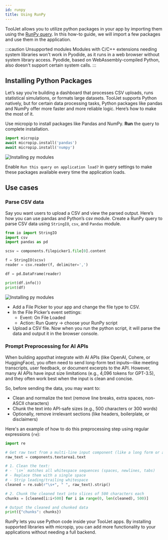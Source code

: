 ```yaml
---
id: runpy
title: Using RunPy
---
```


ToolJet allows you to utilize python packages in your app by importing them using the [RunPy query](/docs/data-sources/run-py). 
In this how-to guide, we will import a few packages and use them in the application.

:::caution Unsupported modules
Modules with C/C++ extensions needing system libraries won't work in Pyodide, as it runs in a web browser without system library access. Pyodide, based on WebAssembly-compiled Python, also doesn't support certain system calls.
:::

## Installing Python Packages

Let’s say you’re building a dashboard that processes CSV uploads, runs statistical simulations, or formats large datasets. ToolJet supports Python natively, but for certain data processing tasks, Python packages like pandas and NumPy offer more faster and more reliable logic. Here’s how to make the most of it.


Use micropip to install packages like Pandas and NumPy. **Run** the query to complete installation.

```python
import micropip
await micropip.install('pandas')
await micropip.install('numpy')
```

 <img className="screenshot-full img-full" src="/img/app-builder/custom-code/install_py.png" alt="Installing py modules" />

Enable `Run this query on application load?` in query settings to make these packages available every time the application loads.

## Use cases

### Parse CSV data

Say you want users to upload a CSV and view the parsed output. Here’s how you can use pandas and Python’s csv module. Create a RunPy query to parse CSV data using `StringIO`, `csv`, and `Pandas` module.

```python
from io import StringIO
import csv
import pandas as pd

scsv = components.filepicker1.file[0].content

f = StringIO(scsv)
reader = csv.reader(f, delimiter=',')

df = pd.DataFrame(reader)

print(df.info())
print(df)
```

 <img className="screenshot-full img-full" src="/img/app-builder/custom-code/parseCSV.png" alt="Installing py modules" />

- Add a File Picker to your app and change the file type to CSV.
- In the File Picker’s event settings:
    - Event: On File Loaded
    - Action: Run Query → choose your RunPy script
- Upload a CSV file. Now when you run the python script, it will parse the data and output it in the browser console.


### Prompt Preprocessing for AI APIs

When building appsthat integrate with AI APIs (like OpenAI, Cohere, or HuggingFace), you often need to send long-form text inputs—like meeting transcripts, user feedback, or document excerpts to the API. However, many AI APIs have input size limitations (e.g., 4,096 tokens for GPT-3.5), and they often work best when the input is clean and concise.

So, before sending the data, you may want to:
- Clean and normalize the text (remove line breaks, extra spaces, non-ASCII characters)
- Chunk the text into API-safe sizes (e.g., 500 characters or 300 words)
- Optionally, remove irrelevant sections (like headers, boilerplate, or disclaimers)

Here's an example of how to do this preprocessing step using regular expressions (`re`):

```python
import re

# Get raw text from a multi-line input component (like a long form or a textarea)
raw_text = components.textarea1.text

# 1. Clean the text:
# - `\s+` matches all whitespace sequences (spaces, newlines, tabs)
# - Replace them with a single space
# - Strip leading/trailing whitespace
cleaned = re.sub(r"\s+", " ", raw_text).strip()

# 2. Chunk the cleaned text into slices of 500 characters each
chunks = [cleaned[i:i+500] for i in range(0, len(cleaned), 500)]

# Output the cleaned and chunked data
print({"chunks": chunks})
```

RunPy lets you use Python code inside your ToolJet apps. By installing supported libraries with micropip, you can add more functionality to your applications without needing a full backend.